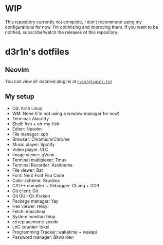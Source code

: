 # WIP
This repository currently not complete, I don't recommend using my configurations for now. I'm optimizing and improving them. If you want to be notified, subscribe/watch the releases of this repository.

# d3r1n's dotfiles

## Neovim

You can view all installed plugins at [`nvim/plugins.txt`](./nvim/plugins.txt)

## My setup
- OS: Arch Linux
- WM: None (I'm not using a window manager for now)
- Terminal: Alacritty
- Shell: fish + oh-my-fish
- Editor: Neovim
- File manager: xplr
- Browser: Chromium/Chrome
- Music player: Spotify
- Video player: VLC
- Image viewer: qView
- Terminal multiplexer: Tmux
- Terminal Recorder: Asciinema
- File viewer: Bat
- Font: Nerd Font Fira Code
- Color scheme: Gruvbox
- C/C++ compiler + Debugger: CLang + GDB
- Git client: Git
- Git GUI: Git Kraken
- Package manager: Yay
- Hex viewer: Hexyl
- Fetch: macchina
- System monitor: htop
- `cd` replacement: zoxide
- LoC counter: tokei
- Programming Tracker: wakatime + wakapi
- Password manager: Bitwarden

